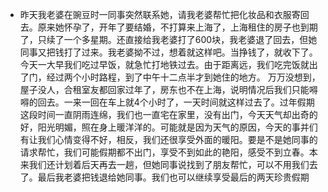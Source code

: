 - 昨天我老婆在豌豆时一同事突然联系她，请我老婆帮忙把化妆品和衣服寄回去。原来她怀孕了，开年了要结婚，不打算来上海了，上海租住的房子也到期了，只续了一个多星期。还直接给我老婆打了600块，我老婆退了回去，但她同事又把钱打了过来。我老婆拗不过，想着就这样吧。当挣钱了，就收下了。
  今天一大早我们吃过早饭，就急忙打地铁过去。由于距离远，我们吃完饭就出了门，经过两个小时路程，到了中午十二点半才到她住的地方。 万万没想到，屋子没人，合租室友都回家过年了，房东也不在上海，说明情况后我们只能嘚嘚的回去。一来一回在车上就4个小时了，一天时间就这样过去了。过年假期这段时间一直阴雨连绵，我们也一直宅在家里，没有出门，今天天气却出奇的好，阳光明媚，照在身上暖洋洋的。可能就是因为天气的原因，今天的事并们有让我们心情变得不好，相反，我们还很享受外面的暖阳。要是不是她同事的请求帮忙，我们可能假期都不出门，享受不到如此的艳阳，感受不到立春。本来我们还计划着后天再去一趟，但她同事说找到了朋友帮忙，可以不用我们去了。最后我老婆把钱退给她同事。我们也可以继续享受最后的两天珍贵假期